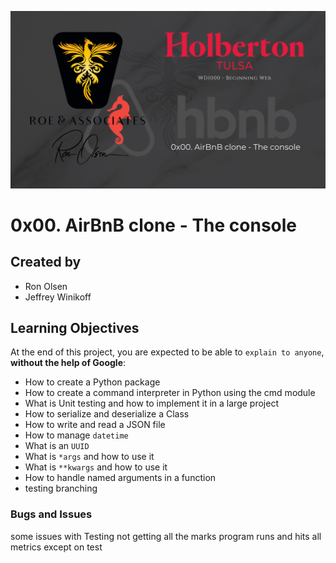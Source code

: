 ![hbnb logo](https://github.com/ronroeandassociates/assets/blob/master/images/0x00_AirBnB_clone_banner.png)

# 0x00. AirBnB clone - The console

## Created by

- Ron Olsen
- Jeffrey Winikoff

## Learning Objectives

At the end of this project, you are expected to be able to `explain to anyone`, **without the help of Google**:

- How to create a Python package
- How to create a command interpreter in Python using the cmd module
- What is Unit testing and how to implement it in a large project
- How to serialize and deserialize a Class
- How to write and read a JSON file
- How to manage `datetime`
- What is an `UUID`
- What is `*args` and how to use it
- What is `**kwargs` and how to use it
- How to handle named arguments in a function
- testing branching

### Bugs and Issues

some issues with Testing not getting all the marks
program runs and hits all metrics except on test
